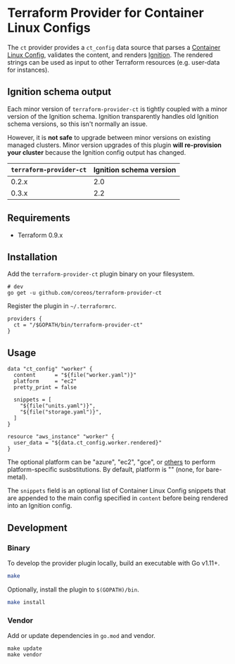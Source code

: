 # Terraform Provider for Container Linux Configs

The `ct` provider provides a `ct_config` data source that parses a [Container Linux Config](https://github.com/coreos/container-linux-config-transpiler/blob/master/doc/configuration.md), validates the content, and renders [Ignition](https://github.com/coreos/ignition). The rendered strings can be used as input to other Terraform resources (e.g. user-data for instances).

## Ignition schema output

Each minor version of `terraform-provider-ct` is tightly coupled with a minor version of the Ignition schema. Ignition transparently handles old Ignition schema versions, so this isn't normally an issue.

However, it is **not safe** to upgrade between minor versions on existing managed clusters. Minor version upgrades of this plugin **will re-provision your cluster** because the Ignition config output has changed.

| `terraform-provider-ct` | Ignition schema version |
| ----------------------- | ----------------------- |
| 0.2.x                   | 2.0                     |
| 0.3.x                   | 2.2                     |

## Requirements

* Terraform 0.9.x

## Installation

Add the `terraform-provider-ct` plugin binary on your filesystem.

```
# dev
go get -u github.com/coreos/terraform-provider-ct
```

Register the plugin in `~/.terraformrc`.

```hcl
providers {
  ct = "/$GOPATH/bin/terraform-provider-ct"
}
```

## Usage

```hcl
data "ct_config" "worker" {
  content      = "${file("worker.yaml")}"
  platform     = "ec2"
  pretty_print = false

  snippets = [
    "${file("units.yaml")}",
    "${file("storage.yaml")}",
  ]
}

resource "aws_instance" "worker" {
  user_data = "${data.ct_config.worker.rendered}"
}
```

The optional platform can be "azure", "ec2", "gce", or [others](https://github.com/coreos/container-linux-config-transpiler/blob/master/config/platform/platform.go) to perform platform-specific susbstitutions. By default, platform is "" (none, for bare-metal). 

The `snippets` field is an optional list of Container Linux Config snippets that are appended to the main config specified in `content` before being rendered into an Ignition config.

## Development

### Binary

To develop the provider plugin locally, build an executable with Go v1.11+.

```sh
make
```

Optionally, install the plugin to `$(GOPATH)/bin`.

```sh
make install
```

### Vendor

Add or update dependencies in `go.mod` and vendor.

```
make update
make vendor
```
